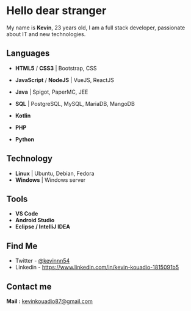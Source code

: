 # Hello dear stranger
 
My name is **Kevin**, 23 years old, I am a full stack developer, passionate about IT and new technologies.

## Languages
- **HTML5** / **CSS3** | Bootstrap, CSS
- **JavaScript** / **NodeJS** | VueJS, ReactJS
- **Java** | Spigot, PaperMC, JEE

- **SQL** | PostgreSQL, MySQL, MariaDB, MangoDB

- **Kotlin**

- **PHP**

- **Python** 

## Technology
- **Linux** | Ubuntu, Debian, Fedora
- **Windows** | Windows server

## Tools
- **VS Code**
- **Android Studio**
- **Eclipse / IntelliJ IDEA**

## Find Me

 - Twitter - [@kevinnn54](https://twitter.com/kevinn54)
 - Linkedin - https://www.linkedin.com/in/kevin-kouadio-1815091b5

## Contact me
**Mail :** kevinkouadio87@gmail.com
